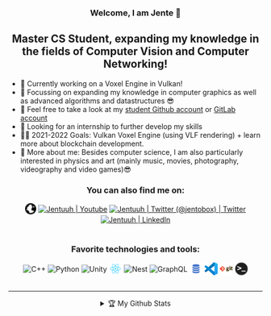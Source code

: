 <h3 align="center">Welcome, I am Jente 👋</h2>

<h2 align="center">Master CS Student, expanding my knowledge in the fields of Computer Vision and Computer Networking!</h2>

- 📓 Currently working on a Voxel Engine in Vulkan!
- 🚀 Focussing on expanding my knowledge in computer graphics as well as advanced algorithms and datastructures 😎
- 🧪 Feel free to take a look at my [student Github account](https://github.com/JenteV-1746880) or [GitLab account](https://gitlab.com/Jentuuh)
- 🏢 Looking for an internship to further develop my skills 
- 👨‍🎓 2021-2022 Goals: Vulkan Voxel Engine (using VLF rendering) + learn more about blockchain development.
- 🌟 More about me: Besides computer science, I am also particularly interested in physics and art (mainly music, movies, photography, videography and video games)😎

<h3 align="center"> You can also find me on:</h3>
<div align="center">
<a href="https://www.jentevandersanden.com" align="center" ><img align="center" alt="jentevandersanden.com" width="22px" src="https://raw.githubusercontent.com/iconic/open-iconic/master/svg/globe.svg" /></a>
<a href="https://www.youtube.com/channel/UCcUH-r3xpZaHJgnuj8u3G5A" align="center"><img align="center" alt="Jentuuh | Youtube" width="22px" src="https://cdn.jsdelivr.net/npm/simple-icons@v3/icons/youtube.svg" /></a>
<a href="https://twitter.com/jentobox" align="center"><img align="center" alt="Jentuuh | Twitter (@jentobox) | Twitter" width="22px" src="https://cdn.jsdelivr.net/npm/simple-icons@v3/icons/twitter.svg" /></a>
<a href="https://www.linkedin.com/in/jentevandersanden/" align="center"><img align="center" alt="Jentuuh | LinkedIn" width="22px" src="https://cdn.jsdelivr.net/npm/simple-icons@v3/icons/linkedin.svg" /></a>
  </div>
<br />

<h3 align="center"> Favorite technologies and tools:</h3>
<div align="center">
<img align="center" alt="C++" width="26px" src="https://img.icons8.com/color/48/000000/c-plus-plus-logo.png" />
<img align="center" alt="Python" width="26px" src="https://cdn3.iconfinder.com/data/icons/logos-and-brands-adobe/512/267_Python-512.png" />
<img align="center" alt="Unity" width="26px" src="https://cdn.iconscout.com/icon/free/png-512/unity-226057.png" />
<img align="center" alt="React" width="26px" src="https://raw.githubusercontent.com/github/explore/80688e429a7d4ef2fca1e82350fe8e3517d3494d/topics/react/react.png" />
<img align="center" alt="Nest" width="26px" src="https://docs.nestjs.com/assets/logo-small.svg"/>
<img align="center" alt="GraphQL" width="26px" src="https://upload.wikimedia.org/wikipedia/commons/thumb/1/17/GraphQL_Logo.svg/2048px-GraphQL_Logo.svg.png"/>
<img align="center" alt="SQL" width="26px" src="https://raw.githubusercontent.com/github/explore/80688e429a7d4ef2fca1e82350fe8e3517d3494d/topics/sql/sql.png" />
<img align="center" alt="Visual Studio Code" width="26px" src="https://raw.githubusercontent.com/github/explore/80688e429a7d4ef2fca1e82350fe8e3517d3494d/topics/visual-studio-code/visual-studio-code.png" />
<img align="center" alt="Git" width="26px" src="https://raw.githubusercontent.com/github/explore/80688e429a7d4ef2fca1e82350fe8e3517d3494d/topics/git/git.png" />
<img align="center" alt="Terminal" width="26px" src="https://raw.githubusercontent.com/github/explore/80688e429a7d4ef2fca1e82350fe8e3517d3494d/topics/terminal/terminal.png" />
<br />
<br />
</div>

---

<details align="center">
  <summary align="center">🏆 My Github Stats</summary>

  <img align="center" alt="Jentuuh's stats on Github" src="https://github-readme-stats.vercel.app/api?username=jentuuh&show_icons=true&hide_border=true&theme=synthwave" />
</details>

[student]: https://github.com/JenteV-1746880
[website]: https://www.jentevandersanden.com
[Twitter]: https://twitter.com/jentobox
[youtube]: https://www.youtube.com/channel/UCcUH-r3xpZaHJgnuj8u3G5A
[linkedin]: https://www.linkedin.com/in/jentevandersanden/


